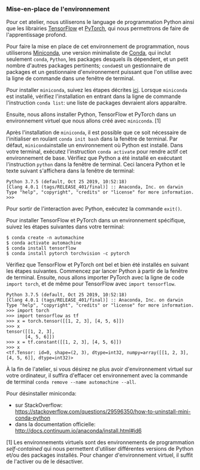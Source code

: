 
### Mise-en-place de l'environnement

Pour cet atelier, nous utiliserons le language de programmation Python ainsi que les librairies [TensorFlow](https://www.tensorflow.org) et [PyTorch](https://pytorch.org), qui nous permettrons de faire de l'apprentissage profond.

Pour faire la mise en place de cet environnement de programmation, nous utiliserons [Miniconda](https://docs.conda.io/projects/conda/en/latest/glossary.html#miniconda-glossary), une version minimaliste de [Conda](https://docs.conda.io/projects/conda/en/latest/user-guide/getting-started.html), qui inclut seulement `conda`, `Python`, les packages desquels ils dépendent, et un petit nombre d'autres packages pertinents; `conda`est un gestionnaire de packages et un gestionnaire d'environnement puissant que l'on utilise avec la ligne de commande dans une fenêtre de terminal.

Pour installer `miniconda`, suivez les étapes décrites [ici](https://docs.conda.io/en/latest/miniconda.html). Lorsque `miniconda` est installé, vérifiez l'installation en entrant dans la ligne de commande l'instruction `conda list`: une liste de packages devraient alors apparaître.

Ensuite, nous allons installer Python, TensorFlow et PyTorch dans un environnement virtuel que nous allons créé avec `miniconda`. [1]

Après l'installation de `miniconda`, il est possible que ce soit nécessaire de l'initialiser en roulant `conda init bash` dans la fenêtre de terminal. Par défaut, `miniconda`installe un environnement où Python est installé. Dans votre terminal, exécutez l'instruction `conda activate` pour rendre actif cet environnement de base. Vérifiez que Python a été installé en exécutant l'instruction `python` dans la fenêtre de terminal. Ceci lancera Python et le texte suivant s'affichera dans la fenêtre de terminal:

 ```
 Python 3.7.5 (default, Oct 25 2019, 10:52:18) 
[Clang 4.0.1 (tags/RELEASE_401/final)] :: Anaconda, Inc. on darwin
Type "help", "copyright", "credits" or "license" for more information.
>>> 
```

Pour sortir de l'interaction avec Python, exécutez la commande `exit()`.

Pour installer TensorFlow et PyTorch dans un environnement spécifique, suivez les étapes suivantes dans votre terminal:

 ```
 $ conda create -n automachine
 $ conda activate automachine
 $ conda install tensorflow
 $ conda install pytorch torchvision -c pytorch
 ```

Vérifiez que TensorFlow et PyTorch ont bel et bien été installés en suivant les étapes suivantes. Commencez par lancer Python à partir de la fenêtre de terminal. Ensuite, nous allons importer PyTorch avec la ligne de code `import torch`, et de même pour TensorFlow avec `import tensorflow`. 

 ```
 Python 3.7.5 (default, Oct 25 2019, 10:52:18) 
[Clang 4.0.1 (tags/RELEASE_401/final)] :: Anaconda, Inc. on darwin
Type "help", "copyright", "credits" or "license" for more information.
>>> import torch
>>> import tensorflow as tf
>>> x = torch.tensor([[1, 2, 3], [4, 5, 6]])
>>> x
tensor([[1, 2, 3],
        [4, 5, 6]])
>>> x = tf.constant([[1, 2, 3], [4, 5, 6]])
>>> x
<tf.Tensor: id=0, shape=(2, 3), dtype=int32, numpy=array([[1, 2, 3],[4, 5, 6]], dtype=int32)>
 ```

À la fin de l'atelier, si vous désirez ne plus avoir d'environnement virtuel sur votre ordinateur, il suffira d'effacer cet environnement avec la commande de terminal  `conda remove --name automachine --all`.

Pour désinstaller miniconda: 
- sur StackOverflow: https://stackoverflow.com/questions/29596350/how-to-uninstall-mini-conda-python
- dans la documentation officielle: http://docs.continuum.io/anaconda/install.html#id6

 [1] Les environnements virtuels sont des environnements de programmation *self-contained* qui nous permettent d'utiliser différentes versions de Python et/ou des packages installés. Pour changer d'environnement virtuel, il suffit de l'activer ou de le désactiver.